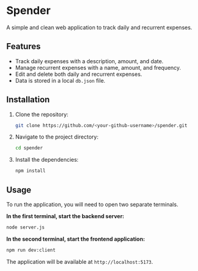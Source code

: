 
# Spender

A simple and clean web application to track daily and recurrent expenses.

## Features

*   Track daily expenses with a description, amount, and date.
*   Manage recurrent expenses with a name, amount, and frequency.
*   Edit and delete both daily and recurrent expenses.
*   Data is stored in a local `db.json` file.

## Installation

1.  Clone the repository:
    ```bash
    git clone https://github.com/<your-github-username>/spender.git
    ```
2.  Navigate to the project directory:
    ```bash
    cd spender
    ```
3.  Install the dependencies:
    ```bash
    npm install
    ```

## Usage

To run the application, you will need to open two separate terminals.

**In the first terminal, start the backend server:**
```bash
node server.js
```

**In the second terminal, start the frontend application:**
```bash
npm run dev:client
```

The application will be available at `http://localhost:5173`.
